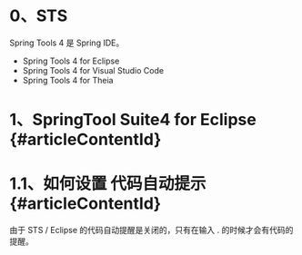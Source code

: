 # 0、STS

Spring Tools 4 是  Spring IDE。

* Spring Tools 4 for Eclipse
* Spring Tools 4 for Visual Studio Code
* Spring Tools 4 for Theia

# 1、SpringTool Suite4 for Eclipse {#articleContentId}

# 1.1、如何设置 代码自动提示 {#articleContentId}

由于 STS / Eclipse 的代码自动提醒是关闭的，只有在输入 . 的时候才会有代码的提醒。





